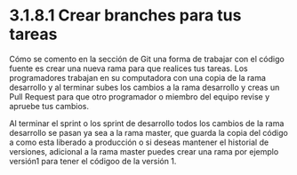 # 3.1.8.1 Crear branches para tus tareas

Cómo se comento en la sección de Git una forma de trabajar con el código fuente es crear una nueva rama para que realices tus tareas. Los programadores trabajan en su computadora con una copia de la rama desarrollo y al terminar subes los cambios a la rama desarrollo y creas un Pull Request para que otro programador o miembro del equipo revise y apruebe tus cambios. 

Al terminar el sprint o los sprint de desarrollo todos los cambios de la rama desarrollo se pasan ya sea a la rama master, que guarda la copia del código a como esta liberado a producción o si deseas mantener el historial de versiones, adicional a la rama master puedes crear una rama por ejemplo versión1 para tener el códigoo de la versión 1.









